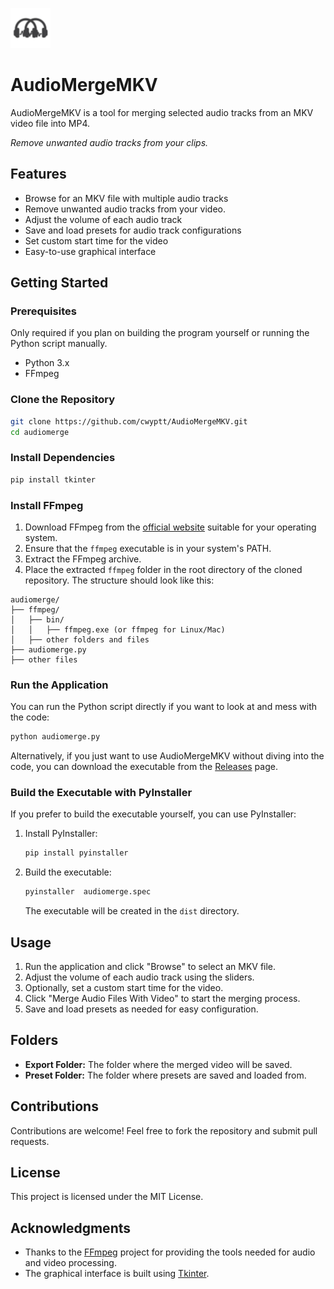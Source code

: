 ![Logo](AudioMergeMKV.png)
# AudioMergeMKV

AudioMergeMKV is a tool for merging selected audio tracks from an MKV video file into MP4.

*Remove unwanted audio tracks from your clips.*

## Features

- Browse for an MKV file with multiple audio tracks
- Remove unwanted audio tracks from your video.
- Adjust the volume of each audio track
- Save and load presets for audio track configurations
- Set custom start time for the video
- Easy-to-use graphical interface

## Getting Started

### Prerequisites
Only required if you plan on building the program yourself or running the Python script manually.

- Python 3.x
- FFmpeg 

### Clone the Repository

```bash
git clone https://github.com/cwyptt/AudioMergeMKV.git
cd audiomerge
```

### Install Dependencies

```bash
pip install tkinter
```

### Install FFmpeg

1. Download FFmpeg from the [official website](https://ffmpeg.org/download.html) suitable for your operating system.
2. Ensure that the `ffmpeg` executable is in your system's PATH.
3. Extract the FFmpeg archive.
4. Place the extracted `ffmpeg` folder in the root directory of the cloned repository. The structure should look like this:

```
audiomerge/
├── ffmpeg/
│   ├── bin/
│   │   ├── ffmpeg.exe (or ffmpeg for Linux/Mac)
│   ├── other folders and files
├── audiomerge.py
├── other files
```

### Run the Application

You can run the Python script directly if you want to look at and mess with the code:

```bash
python audiomerge.py
```

Alternatively, if you just want to use AudioMergeMKV without diving into the code, you can download the executable from the [Releases](https://github.com/cwyptt/AudioMergeMKV/releases) page.

### Build the Executable with PyInstaller

If you prefer to build the executable yourself, you can use PyInstaller:

1. Install PyInstaller:

   ```bash
   pip install pyinstaller
   ```

2. Build the executable:

   ```bash
   pyinstaller  audiomerge.spec
   ```

   The executable will be created in the `dist` directory.

## Usage

1. Run the application and click "Browse" to select an MKV file.
2. Adjust the volume of each audio track using the sliders.
3. Optionally, set a custom start time for the video.
4. Click "Merge Audio Files With Video" to start the merging process.
5. Save and load presets as needed for easy configuration.

## Folders

- **Export Folder:** The folder where the merged video will be saved.
- **Preset Folder:** The folder where presets are saved and loaded from.

## Contributions

Contributions are welcome! Feel free to fork the repository and submit pull requests.

## License

This project is licensed under the MIT License.

## Acknowledgments

- Thanks to the [FFmpeg](https://ffmpeg.org/) project for providing the tools needed for audio and video processing.
- The graphical interface is built using [Tkinter](https://docs.python.org/3/library/tkinter.html).
